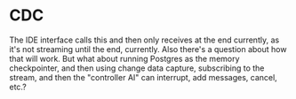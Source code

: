 # CDC

The IDE interface calls this and then only receives at the end currently, as it's not streaming until the end, currently. Also there's a question about how that will work. But what about running Postgres as the memory checkpointer, and then using change data capture, subscribing to the stream, and then the "controller AI" can interrupt, add messages, cancel, etc.?
